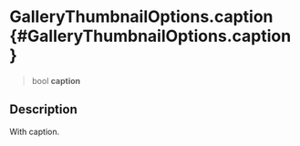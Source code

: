 GalleryThumbnailOptions.caption {#GalleryThumbnailOptions.caption}
===============================

> bool **caption**

Description
-----------

With caption.
